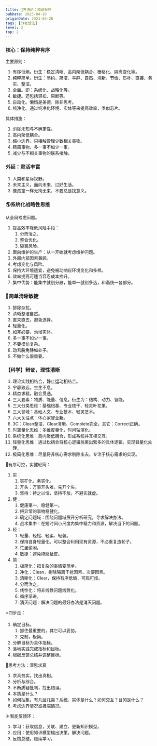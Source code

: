 ```yaml
---
title: 🚀方法论：和谐有序
pubDate: 2025-04-10
originDate: 2021-04-20
tags: [📺老想法]
level: 3
top: 2
---
```


### 核心：保持纯粹有序

主要原则：
1. 有序低熵。衍生：稳定清晰、高内聚低耦合、栅格化、隔离变化等。
2. 纯粹简单。衍生：简约、简洁、平静、自然、清新、节俭、质朴、直接、务实、整洁。
3. 全面。即：系统化、战略化等。
4. 敏捷。还包括轻松、果断等。
5. 自动化。懒惰是美德，除非思考。
6. 纯净化。通过纯净化环境、实体等来提高效率，类似芯片。

具体措施：
1. 消除未知与不确定性。
2. 高内聚低耦合。
3. 缩小边界，只接触管理少数相关事物。
4. 精简事物，多一事不如少一事。
5. 减少与不相关事物的联系接触。

### 外延：灵活丰富

1. 人类和星际视野。
2. 未来主义，面向未来，过好生活。
3. 像孩童一样无拘无束，不要总是找意义。

### 🌎系统化战略性思维

从全局考虑问题。

1. 提高效率降低风险手段：
    1. 分而治之。
    2. 整合优化。
    3. 隔离风险。
2. 面向维护的生产：从一开始就考虑维护问题。
3. 外部内部因素兼顾。
4. 考虑变化与风险。
5. 保持大环境适宜，避免被动响应环境变化和多样。
6. 效率提高可适当容忍成本抬升。
7. 集中优势：能集中就别分散，能单一就别多选，和谐统一各部分。

### 🥚简单清晰敏捷

1. 排除杂扰。
2. 清晰整洁自然。
3. 直来直去，避免选择。
4. 轻量化。
5. 如非必要，勿增实体。
6. 多一事不如少一事。
7. 不要模仿复杂。
8. 动若脱兔静如处子。
9. 不做什么很重要。

### 【科学】辩证，理性清晰

1. 理论实践相结合，静止运动相结合。
2. 宁静致远，生生不息。
3. 精益求精，融会贯通。
4. 三大要素：物质、能量、信息。衍生为：结构、动力、智能。
5. 三大分类思维：基础根基、专业枝干、轻灵叶花果。
6. 三大领域：基础人文、专业技术、轻灵艺术。
7. 六大关注点：体心家智业新。
8. 3C：Clean整洁、Clear清晰、Complete完全。其它：Correct正确。
9. 时空量化思维：多维度量化，时间轴演化。
10. 系统化思维：高内聚低耦合，形成系统并互相交互。
11. 轻量化思维：通过松耦合将核心逻辑脱离出繁多的具体逻辑，实现轻量化处理。
12. 极简化思维：尽量将非核心需求剔除出去，专注于核心需求的实现。

🥚有序可控，实健轻简：

1. 实：
    1. 实在化，务实化。
    2. 开头：万事开头难，先开个头。
    3. 坚持：持之以恒，坚持不放，不避实就虚。
2. 健：
    1. 健康第一，稳健第一。
    2. 把异常的事物稳健化。
    3. 确定问题域：围绕问题域展开分析研究，寻求解决办法。
    4. 战术集中：在短时间小尺度内集中精力和资源，解决当下的问题。
3. 轻：
    1. 轻量、轻松、轻柔、轻装。
    2. 保持自身轻量化。可以整合利用现有资源，不必重复造轮子。
    3. 忙里偷闲。
    4. 敏捷：避免拖延扯皮。
4. 简：
    1. 极简化：把复杂的事情变简单。
    2. 净化：Clean，剔除隔离干扰因素、次要因素。
    3. 清晰化：Clear，保持有序低熵，可观可控。
    4. 分而治之。
    5. 线性化：将非线性问题线性化。
    6. 循序渐进。
    7. 消灭问题：解决问题的最好办法是消灭问题。


⭐️四步走：
1. 确定目标。
    1. 抓住最重要的，其它可以妥协。
    2. 克制，极简。
2. 分解目标为具体指标。
3. 落地实践完成指标和目标。
4. 根据反馈总结并调整目标。

🤔思考方法：深思求真
1. 求真务实，找出真相。
2. 分析与综合。
3. 不断质疑批判，找出错误。
4. 本质是什么？
5. 如何抽象，有几层几类？系统、实体是什么？如何交互？目的是什么？
6. 考虑边界情况或极端情况。

☀️智能反馈环：
1. 学习：获取信息，关联、建立、更新知识模型。
2. 应用：使用知识模型输出决策，解决问题。
3. 反馈总结，继续学习。
